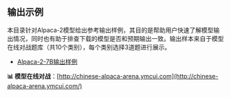 ## 输出示例

本目录针对Alpaca-2模型给出参考输出样例，其目的是帮助用户快速了解模型输出情况，同时也有助于排查下载的模型是否和预期输出一致。输出样本来自于模型在线对战题库（共10个类别），每个类别选择3道题进行展示。

- [Alpaca-2-7B输出样例](./alpaca-2-7b.md)

**📊 模型在线对战**：[http://chinese-alpaca-arena.ymcui.com](http://chinese-alpaca-arena.ymcui.com/)
